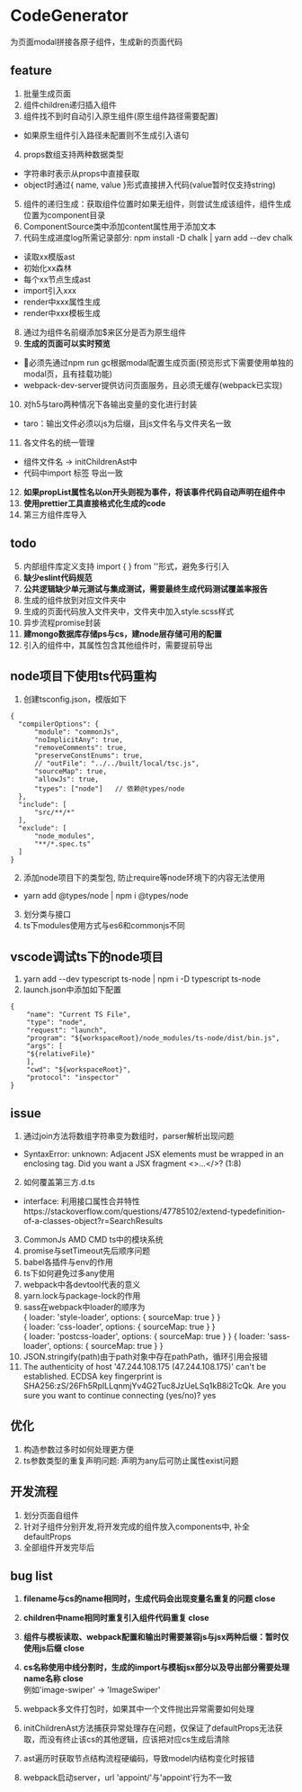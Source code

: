 # CodeGenerator
为页面modal拼接各原子组件，生成新的页面代码

## feature
1. 批量生成页面  
2. 组件children递归插入组件  
3. 组件找不到时自动引入原生组件(原生组件路径需要配置)   
- 如果原生组件引入路径未配置则不生成引入语句
4. props数组支持两种数据类型       
- 字符串时表示从props中直接获取
- object时通过{ name, value }形式直接拼入代码(value暂时仅支持string) 
5. 组件的递归生成：获取组件位置时如果无组件，则尝试生成该组件，组件生成位置为component目录
6. ComponentSource类中添加content属性用于添加文本
7. 代码生成进度log所需记录部分: npm install -D chalk | yarn add --dev chalk
- 读取xx模版ast
- 初始化xx森林
- 每个xx节点生成ast
- import引入xxx
- render中xxx属性生成
- render中xxx模板生成
8. 通过为组件名前缀添加$来区分是否为原生组件   
9. **生成的页面可以实时预览**
- 必须先通过npm run gc根据modal配置生成页面(预览形式下需要使用单独的modal页，且有挂载功能)
- webpack-dev-server提供访问页面服务，且必须无缓存(webpack已实现)
10. 对h5与taro两种情况下各输出变量的变化进行封装
- taro：输出文件必须以js为后缀，且js文件名与文件夹名一致
11. 各文件名的统一管理
- 组件文件名  -> initChildrenAst中
- 代码中import 标签 导出一致 
12. **如果propList属性名以on开头则视为事件，将该事件代码自动声明在组件中**
13. **使用prettier工具直接格式化生成的code**
14. 第三方组件库导入


## todo
5. 内部组件库定义支持 import {  } from ''形式，避免多行引入
6. **缺少eslint代码规范**
7. **公共逻辑缺少单元测试与集成测试，需要最终生成代码测试覆盖率报告**
8. 生成的组件放到对应文件夹中
9. 生成的页面代码放入文件夹中，文件夹中加入style.scss样式
10. 异步流程promise封装
11. **建mongo数据库存储ps与cs，建node层存储可用的配置**
12. 引入的组件中，其属性包含其他组件时，需要提前导出

## node项目下使用ts代码重构
1. 创建tsconfig.json，模版如下
```
{
  "compilerOptions": {
      "module": "commonJs",
      "noImplicitAny": true,
      "removeComments": true,
      "preserveConstEnums": true,
      // "outFile": "../../built/local/tsc.js",
      "sourceMap": true,
      "allowJs": true,
      "types": ["node"]   // 依赖@types/node
  },
  "include": [
      "src/**/*"
  ],
  "exclude": [
      "node_modules",
      "**/*.spec.ts"
  ]
}
```
2. 添加node项目下的类型包, 防止require等node环境下的内容无法使用
- yarn add @types/node | npm i @types/node
3. 划分类与接口
4. ts下modules使用方式与es6和commonjs不同

## vscode调试ts下的node项目
1. yarn add --dev typescript ts-node | npm i -D typescript ts-node
2. launch.json中添加如下配置
```
{
    "name": "Current TS File",
    "type": "node",
    "request": "launch",
    "program": "${workspaceRoot}/node_modules/ts-node/dist/bin.js",
    "args": [
    "${relativeFile}"
    ],
    "cwd": "${workspaceRoot}",
    "protocol": "inspector"
}
```

## issue
1. 通过join方法将数组字符串变为数组时，parser解析出现问题
- SyntaxError: unknown: Adjacent JSX elements must be wrapped in an enclosing tag. Did you want a JSX fragment <>...</>? (1:8)
2. 如何覆盖第三方.d.ts
- interface: 利用接口属性合并特性https://stackoverflow.com/questions/47785102/extend-typedefinition-of-a-classes-object?r=SearchResults
3. CommonJs AMD CMD ts中的模块系统
4. promise与setTimeout先后顺序问题
5. babel各插件与env的作用
6. ts下如何避免过多any使用
7. webpack中各devtool代表的意义
8. yarn.lock与package-lock的作用
9. sass在webpack中loader的顺序为  
{ loader: 'style-loader', options: { sourceMap: true } }  
{ loader: 'css-loader', options: { sourceMap: true } }  
{ loader: 'postcss-loader', options: { sourceMap: true } }
{ loader: 'sass-loader', options: { sourceMap: true } }
10. JSON.stringify(path)由于path对象中存在pathPath，循环引用会报错
11. The authenticity of host '47.244.108.175 (47.244.108.175)' can't be established.
ECDSA key fingerprint is SHA256:zS/26Fh5RpILLqnmjYv4G2Tuc8JzUeLSq1kB8i2TcQk.
Are you sure you want to continue connecting (yes/no)? yes


## 优化
1. 构造参数过多时如何处理更方便
2. ts参数类型的重复声明问题: 声明为any后可防止属性exist问题

## 开发流程
1. 划分页面自组件
2. 针对子组件分别开发,将开发完成的组件放入components中, 补全defaultProps
3. 全部组件开发完毕后

## bug list
1. **filename与cs的name相同时，生成代码会出现变量名重复的问题 close**
3. **children中name相同时重复引入组件代码重复  close**
7. **组件与模板读取、webpack配置和输出时需要兼容js与jsx两种后缀：暂时仅使用js后缀   close**
8. **cs名称使用中线分割时，生成的import与模板jsx部分以及导出部分需要处理name名称    close**  
   例如'image-swiper' -> 'ImageSwiper'


2. webpack多文件打包时，如果其中一个文件抛出异常需要如何处理
4. initChildrenAst方法捕获异常处理存在问题，仅保证了defaultProps无法获取，而没有终止该cs的其他逻辑，应该把对应cs生成后清除
5. ast遍历时获取节点结构流程硬编码，导致model内结构变化时报错
6. webpack启动server，url 'appoint/'与'appoint'行为不一致